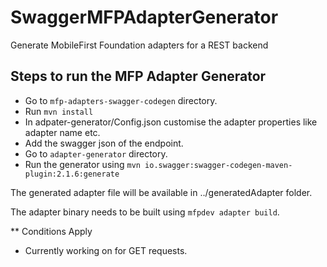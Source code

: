 # SwaggerMFPAdapterGenerator
Generate MobileFirst Foundation adapters for a REST backend

## Steps to run the MFP Adapter Generator

* Go to  ```mfp-adapters-swagger-codegen``` directory.
* Run ```mvn install```
* In adpater-generator/Config.json customise the adapter properties like adapter name etc.
* Add the swagger json of the endpoint.
* Go to ```adapter-generator``` directory.
* Run the generator using ```mvn io.swagger:swagger-codegen-maven-plugin:2.1.6:generate```

The generated adapter file will be available in ../generatedAdapter folder.

The adapter binary needs to be built using ```mfpdev adapter build```.

** Conditions Apply
* Currently working on for GET requests.